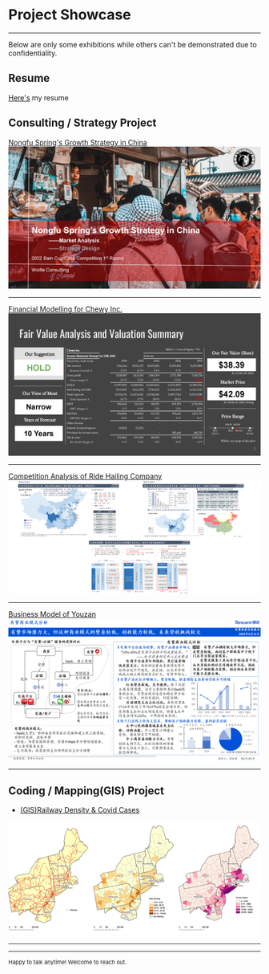 # Project Showcase

---
<p style="font-size:14px">Below are only some exhibitions while others can't be demonstrated due to confidentiality.</p>

## Resume

<p style="font-size:14px"><a href="https://github.com/brante004/brante004.github.io/blob/e558db012beb9886712455beee009a745f9bb76d/pdf/resume.pdf">Here's</a> my resume</p>

## Consulting / Strategy Project

[Nongfu Spring's Growth Strategy in China](/pdf/bain.pdf)
<img src="images/consulting/bain.png?raw=true"/>

---
[Financial Modelling for Chewy Inc.](/pdf/chewy.pdf)
<img src="images/consulting/chewy.png?raw=true"/>

---
[Competition Analysis of Ride Hailing Company](/pdf/rh.pdf)
<img src="images/consulting/rh.png?raw=true"/>

---
[Business Model of Youzan](/pdf/yz.pdf)
<img src="images/consulting/yz.png?raw=true"/>

---
## Coding / Mapping(GIS) Project

- [(GIS)Railway Density & Covid Cases](http://example.com/)
<img src="images/Coding/gis.png?raw=true"/>

---




---
<p style="font-size:11px">Happy to talk anytime! Welcome to reach out.</p>
<!-- Remove above link if you don't want to attibute -->
